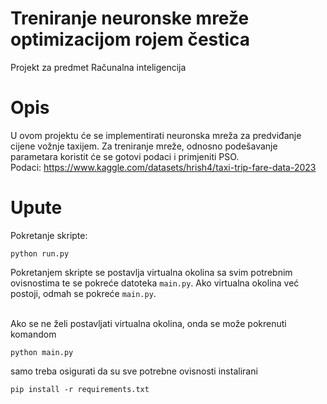 # Treniranje neuronske mreže optimizacijom rojem čestica
Projekt za predmet Računalna inteligencija

# Opis
U ovom projektu će se implementirati neuronska mreža za predviđanje cijene vožnje taxijem. Za treniranje mreže, odnosno podešavanje parametara koristit će se gotovi podaci i primjeniti PSO.
<br> Podaci: https://www.kaggle.com/datasets/hrish4/taxi-trip-fare-data-2023

# Upute
Pokretanje skripte:
```
python run.py
```
Pokretanjem skripte se postavlja virtualna okolina sa svim potrebnim ovisnostima te se pokreće datoteka `main.py`. Ako virtualna okolina već postoji, odmah se pokreće `main.py`.

<br> Ako se ne želi postavljati virtualna okolina, onda se može pokrenuti komandom 
```
python main.py
```
samo treba osigurati da su sve potrebne ovisnosti instalirani 
```
pip install -r requirements.txt
```
